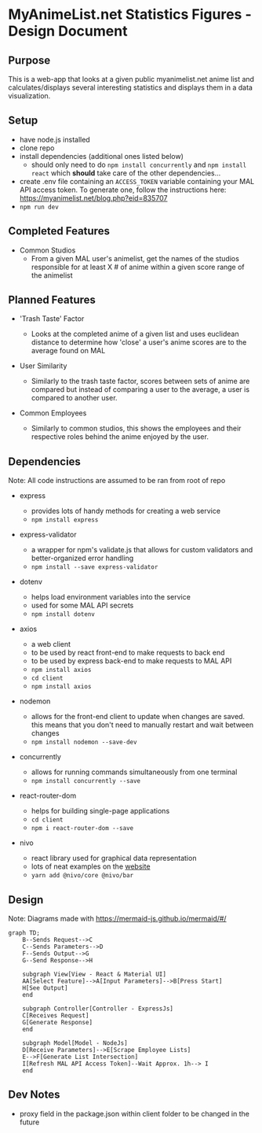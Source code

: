 # MyAnimeList.net Statistics Figures - Design Document

## Purpose
This is a web-app that looks at a given public myanimelist.net anime list and calculates/displays several interesting statistics and displays them in a data visualization. 
  
## Setup
* have node.js installed
* clone repo
* install dependencies (additional ones listed below)
  * should only need to do `npm install concurrently` and `npm install react` which **should** take care of the other dependencies...
* create .env file containing an `ACCESS_TOKEN` variable containing your MAL API access token. To generate one, follow the instructions here: https://myanimelist.net/blog.php?eid=835707
* `npm run dev`

## Completed Features
* Common Studios
  * From a given MAL user's animelist, get the names of the studios responsible for at least X # of anime within a given score range of the animelist

## Planned Features
* 'Trash Taste' Factor
  * Looks at the completed anime of a given list and uses euclidean distance to determine how 'close' a user's anime scores are to the average found on MAL

* User Similarity
  * Similarly to the trash taste factor, scores between sets of anime are compared but instead of comparing a user to the average, a user is compared to another user.

* Common Employees
  * Similarly to common studios, this shows the employees and their respective roles behind the anime enjoyed by the user. 


## Dependencies 
Note: All code instructions are assumed to be ran from root of repo
* express
  * provides lots of handy methods for creating a web service
  * `npm install express`

* express-validator 
  * a wrapper for npm's validate.js that allows for custom validators and better-organized error handling
  * `npm install --save express-validator`

* dotenv
  * helps load environment variables into the service
  * used for some MAL API secrets
  * `npm install dotenv`

* axios
  * a web client
  * to be used by react front-end to make requests to back end
  * to be used by express back-end to make requests to MAL API
  * `npm install axios`
  * `cd client`
  * `npm install axios`

* nodemon
  * allows for the front-end client to update when changes are saved. this means that you don't need to manually restart and wait between changes
  * `npm install nodemon --save-dev`

* concurrently
  * allows for running commands simultaneously from one terminal
  * `npm install concurrently --save`
  
* react-router-dom
  * helps for building single-page applications
  * `cd client`
  * `npm i react-router-dom --save`

* nivo
  * react library used for graphical data representation
  * lots of neat examples on the [website](https://nivo.rocks/)
  * `yarn add @nivo/core @nivo/bar`
  
## Design
Note: Diagrams made with https://mermaid-js.github.io/mermaid/#/

```mermaid
graph TD;
    B--Sends Request-->C
    C--Sends Parameters-->D
    F--Sends Output-->G
    G--Send Response-->H

    subgraph View[View - React & Material UI]
    AA[Select Feature]-->A[Input Parameters]-->B[Press Start]
    H[See Output]
    end

    subgraph Controller[Controller - ExpressJs]
    C[Receives Request]
    G[Generate Response]
    end

    subgraph Model[Model - NodeJs]
    D[Receive Parameters]-->E[Scrape Employee Lists]
    E-->F[Generate List Intersection]
    I[Refresh MAL API Access Token]--Wait Approx. 1h--> I
    end

```

## Dev Notes
* proxy field in the package.json within client folder to be changed in the future
